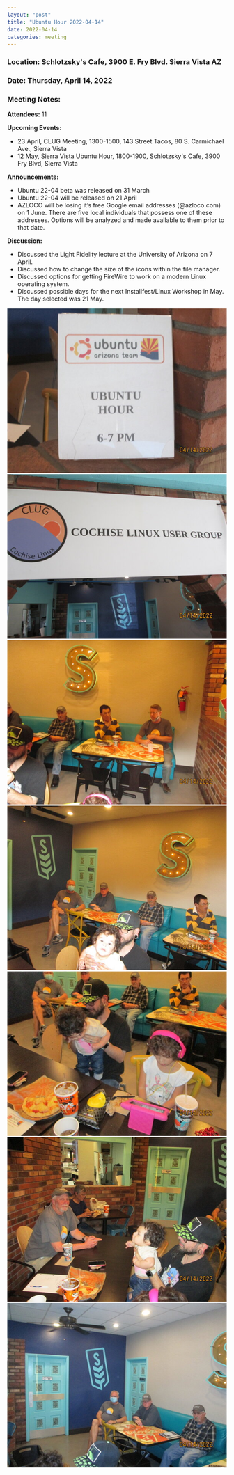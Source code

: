 ```yaml
---
layout: "post"
title: "Ubuntu Hour 2022-04-14"
date: 2022-04-14
categories: meeting
---
```


### Location: Schlotzsky's Cafe, 3900 E. Fry Blvd. Sierra Vista AZ

### Date: Thursday, April 14, 2022

### Meeting Notes:

**Attendees:** 11

**Upcoming Events:**
 * 23 April, CLUG Meeting, 1300-1500, 143 Street Tacos, 80 S. Carmichael Ave., Sierra Vista
 * 12 May, Sierra Vista Ubuntu Hour, 1800-1900, Schlotzsky's Cafe, 3900 Fry Blvd, Sierra Vista

**Announcements:**
 * Ubuntu 22-04 beta was released on 31 March
 * Ubuntu 22-04 will be released on 21 April
 * AZLOCO will be losing it’s free Google email addresses (@azloco.com) on 1 June.  There are five local individuals that possess one of these addresses.  Options will be analyzed and made available to them prior to that date.

**Discussion:**
 * Discussed the Light Fidelity lecture at the University of Arizona on 7 April.
 * Discussed how to change the size of the icons within the file manager.
 * Discussed options for getting FireWire to work on a modern Linux operating system.
 * Discussed possible days for the next Installfest/Linux Workshop in May.  The day selected was 21 May.

![alt text](https://raw.githubusercontent.com/CochiseLinuxUsersGroup/CochiseLinuxUsersGroup.github.io/master/images2/rsz_sv_ubuntuhour_2022-04-14_1.jpg)
![alt text](https://raw.githubusercontent.com/CochiseLinuxUsersGroup/CochiseLinuxUsersGroup.github.io/master/images2/rsz_sv_ubuntuhour_2022-04-14_2.jpg)
![alt text](https://raw.githubusercontent.com/CochiseLinuxUsersGroup/CochiseLinuxUsersGroup.github.io/master/images2/rsz_sv_ubuntuhour_2022-04-14_3.jpg)
![alt text](https://raw.githubusercontent.com/CochiseLinuxUsersGroup/CochiseLinuxUsersGroup.github.io/master/images2/rsz_sv_ubuntuhour_2022-04-14_4.jpg)
![alt text](https://raw.githubusercontent.com/CochiseLinuxUsersGroup/CochiseLinuxUsersGroup.github.io/master/images2/rsz_sv_ubuntuhour_2022-04-14_5.jpg)
![alt text](https://raw.githubusercontent.com/CochiseLinuxUsersGroup/CochiseLinuxUsersGroup.github.io/master/images2/rsz_sv_ubuntuhour_2022-04-14_6.jpg)
![alt text](https://raw.githubusercontent.com/CochiseLinuxUsersGroup/CochiseLinuxUsersGroup.github.io/master/images2/rsz_sv_ubuntuhour_2022-04-14_7.jpg)
